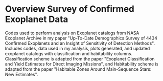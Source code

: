 # Overview Survey of Confirmed Exoplanet Data 
Codes used to perform analysis on Exoplanet catalogs from NASA Exoplanet Archive in my paper "Up-To-Date Demographics Survey of 4434 Confirmed Exoplanets and an Insight of Sensitivity of Detection Methods". Includes codes, data used in my analysis, plots generated, and updated exoplanet catalogs with classification and habitability columns. Classification scheme is adapted from the paper "Exoplanet Classification and Yield Estimates for Direct Imaging Missions", and Habitability scheme is adapted from the paper "Habitable Zones Around Main-Sequence Stars: New Estimates".
